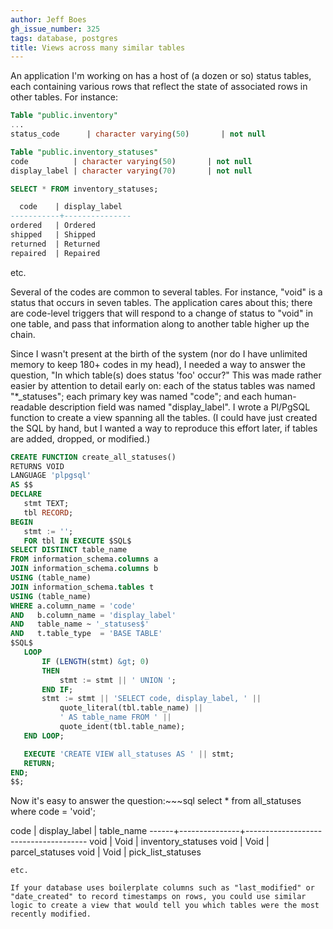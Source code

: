 ```yaml
---
author: Jeff Boes
gh_issue_number: 325
tags: database, postgres
title: Views across many similar tables
---
```




An application I'm working on has a host of (a dozen or so) status tables, each containing various rows that reflect the state of associated rows in other tables. For instance:

```sql
Table "public.inventory"
...
status_code      | character varying(50)       | not null

Table "public.inventory_statuses"
code          | character varying(50)       | not null
display_label | character varying(70)       | not null

SELECT * FROM inventory_statuses;

  code    | display_label
-----------+---------------
ordered   | Ordered
shipped   | Shipped
returned  | Returned
repaired  | Repaired
```
etc.

Several of the codes are common to several tables. For instance, "void" is a status that occurs in seven tables. The application cares about this; there are code-level triggers that will respond to a change of status to "void" in one table, and pass that information along to another table higher up the chain.

Since I wasn't present at the birth of the system (nor do I have unlimited memory to keep 180+ codes in my head), I needed a way to answer the question, "In which table(s) does status 'foo' occur?" This was made rather easier by attention to detail early on: each of the status tables was named "*_statuses"; each primary key was named "code"; and each human-readable description field was named "display_label". I wrote a Pl/PgSQL function to create a view spanning all the tables. (I could have just created the SQL by hand, but I wanted a way to reproduce this effort later, if tables are added, dropped, or modified.)

```sql
CREATE FUNCTION create_all_statuses()
RETURNS VOID
LANGUAGE 'plpgsql'
AS $$
DECLARE
   stmt TEXT;
   tbl RECORD;
BEGIN
   stmt := '';
   FOR tbl IN EXECUTE $SQL$
SELECT DISTINCT table_name
FROM information_schema.columns a
JOIN information_schema.columns b
USING (table_name)
JOIN information_schema.tables t
USING (table_name)
WHERE a.column_name = 'code'
AND   b.column_name = 'display_label'
AND   table_name ~ '_statuses$'
AND   t.table_type  = 'BASE TABLE'
$SQL$
   LOOP
       IF (LENGTH(stmt) &gt; 0)
       THEN
           stmt := stmt || ' UNION ';
       END IF;
       stmt := stmt || 'SELECT code, display_label, ' ||
           quote_literal(tbl.table_name) ||
           ' AS table_name FROM ' ||
           quote_ident(tbl.table_name);
   END LOOP;

   EXECUTE 'CREATE VIEW all_statuses AS ' || stmt;
   RETURN;
END;
$$;
```
Now it's easy to answer the question:~~~sql
select * from all_statuses where code = 'void';

code | display_label |              table_name
------+---------------+--------------------------------------
void | Void          | inventory_statuses
void | Void          | parcel_statuses
void | Void          | pick_list_statuses
```
etc.

If your database uses boilerplate columns such as "last_modified" or "date_created" to record timestamps on rows, you could use similar logic to create a view that would tell you which tables were the most recently modified.


